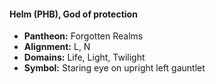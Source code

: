 #### Helm (PHB), God of protection
- **Pantheon:** Forgotten Realms
- **Alignment:** L, N
- **Domains:** Life, Light, Twilight
- **Symbol:** Staring eye on upright left gauntlet